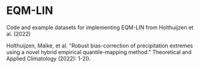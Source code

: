 # EQM-LIN
Code and example datasets for implementing EQM-LIN from Holthuijzen et al. (2022)

Holthuijzen, Maike, et al. "Robust bias-correction of precipitation extremes using a novel hybrid empirical quantile-mapping method." Theoretical and Applied Climatology (2022): 1-20.
